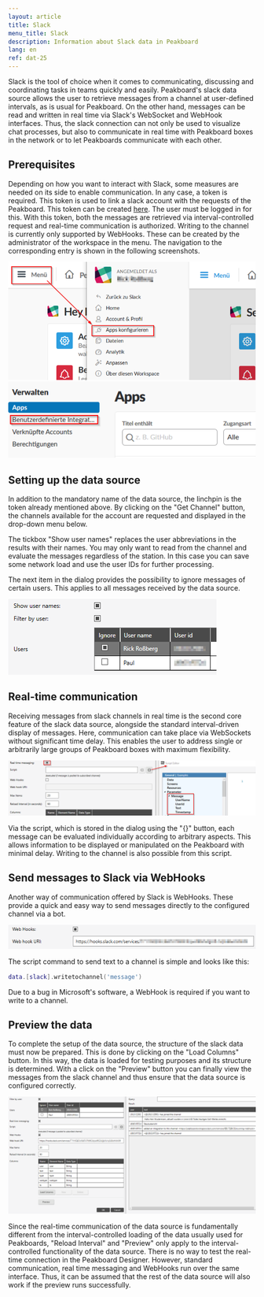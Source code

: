 ```yaml
---
layout: article
title: Slack
menu_title: Slack
description: Information about Slack data in Peakboard
lang: en
ref: dat-25
---
```

Slack is the tool of choice when it comes to communicating, discussing and coordinating tasks in teams quickly and easily. Peakboard's slack data source allows the user to retrieve messages from a channel at user-defined intervals, as is usual for Peakboard. On the other hand, messages can be read and written in real time via Slack's WebSocket and WebHook interfaces. Thus, the slack connection can not only be used to visualize chat processes, but also to communicate in real time with Peakboard boxes in the network or to let Peakboards communicate with each other.

## Prerequisites

Depending on how you want to interact with Slack, some measures are needed on its side to enable communication.
In any case, a token is required. This token is used to link a slack account with the requests of the Peakboard. This token can be created [here](https://api.slack.com/custom-integrations/legacy-tokens). The user must be logged in for this.
With this token, both the messages are retrieved via interval-controlled request and real-time communication is authorized.
Writing to the channel is currently only supported by WebHooks. These can be created by the administrator of the workspace in the menu. The navigation to the corresponding entry is shown in the following screenshots.

![image_1](/assets/images/Data_Sources/Slack/Datenquelle_Slack_00_WebHook.png)
![image_1](/assets/images/Data_Sources/Slack/Datenquelle_Slack_01_WebHook2.png)

## Setting up the data source

In addition to the mandatory name of the data source, the linchpin is the token already mentioned above. By clicking on the "Get Channel" button, the channels available for the account are requested and displayed in the drop-down menu below.

The tickbox "Show user names" replaces the user abbreviations in the results with their names. You may only want to read from the channel and evaluate the messages regardless of the station. In this case you can save some network load and use the user IDs for further processing.

The next item in the dialog provides the possibility to ignore messages of certain users. This applies to all messages received by the data source.

![image_1](/assets/images/Data_Sources/Slack/Datenquelle_Slack_03_UserList.png)

## Real-time communication

Receiving messages from slack channels in real time is the second core feature of the slack data source, alongside the standard interval-driven display of messages. Here, communication can take place via WebSockets without significant time delay. This enables the user to address single or arbitrarily large groups of Peakboard boxes with maximum flexibility.

![image_1](/assets/images/Data_Sources/Slack/Datenquelle_Slack_04_RTM.png)

Via the script, which is stored in the dialog using the "{}" button, each message can be evaluated individually according to arbitrary aspects. This allows information to be displayed or manipulated on the Peakboard with minimal delay. Writing to the channel is also possible from this script.

## Send messages to Slack via WebHooks

Another way of communication offered by Slack is WebHooks. These provide a quick and easy way to send messages directly to the configured channel via a bot.

![image_1](/assets/images/Data_Sources/Slack/Datenquelle_Slack_05_WebHookSection.png)

The script command to send text to a channel is simple and looks like this:
```lua
data.[slack].writetochannel('message')
```
Due to a bug in Microsoft's software, a WebHook is required if you want to write to a channel.

## Preview the data

To complete the setup of the data source, the structure of the slack data must now be prepared. This is done by clicking on the "Load Columns" button. In this way, the data is loaded for testing purposes and its structure is determined.
With a click on the "Preview" button you can finally view the messages from the slack channel and thus ensure that the data source is configured correctly.

![image_1](/assets/images/Data_Sources/Slack/Datenquelle_Slack_06_Preview.png)

Since the real-time communication of the data source is fundamentally different from the interval-controlled loading of the data usually used for Peakboards, "Reload Interval" and "Preview" only apply to the interval-controlled functionality of the data source. There is no way to test the real-time connection in the Peakboard Designer. However, standard communication, real time messaging and WebHooks run over the same interface. Thus, it can be assumed that the rest of the data source will also work if the preview runs successfully.